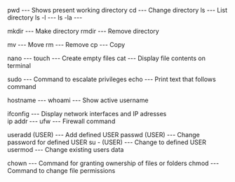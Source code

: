 pwd		---		Shows present working directory
cd		---		Change directory
ls		---		List directory
ls -l		---	
ls -la		---	


mkdir		---		Make directory
rmdir		---		Remove directory

mv		---		Move
rm		---		Remove
cp		---		Copy

nano		---
touch		---		Create empty files
cat		---		Display file contents on terminal

sudo		---		Command to escalate privileges
echo		---		Print text that follows command

hostname	---
whoami		---		Show active username

ifconfig	---		Display network interfaces and IP adresses		
ip addr		---
ufw		---		Firewall command

useradd (USER)	---		Add defined USER
passwd (USER)	---		Change password for defined USER
su - (USER)	---		Change to defined USER
usermod		---		Change existing users data

chown		---		Command for granting ownership of files or folders
chmod		---		Command to change file permissions


